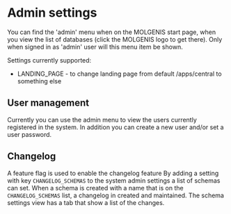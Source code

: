 # Admin settings

You can find the 'admin' menu when on the MOLGENIS start page, when you view the list of databases (click the MOLGENIS
logo to get there). Only when signed in as 'admin' user will this menu item be shown.

Settings currently supported:

* LANDING_PAGE - to change landing page from default /apps/central to something else

## User management

Currently you can use the admin menu to view the users currently registered in the system. In addition you can create a
new user and/or set a user password.

## Changelog 
A feature flag is used to enable the changelog feature
By adding a setting with key ```CHANGELOG_SCHEMAS``` to the system admin settings a list of schemas can set.
When a schema is created with a name that is on the ```CHANGELOG_SCHEMAS``` list, a changelog in created and maintained. 
The schema settings view has a tab that show a list of the changes.
